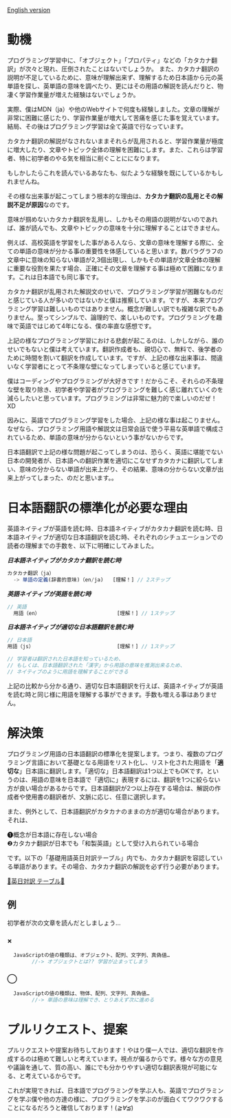 <a href="https://github.com/azmok/TSPJ-Translation-Standard-for-Programming-in-Japan-/blob/master/README.md">English version</a>

# 動機

プログラミング学習中に、「オブジェクト」「プロパティ」などの「カタカナ翻訳」が次々と現れ、圧倒されたことはないでしょうか。 また、カタカナ翻訳の説明が不足しているために、意味が理解出来ず、理解するため日本語から元の英単語を探し、英単語の意味を調べたり、更にはその用語の解説を読んだりと、物凄く学習作業量が増えた経験はないでしょうか。

実際、僕はMDN（ja）や他のWebサイトで何度も経験しました。文章の理解が非常に困難に感じたり、学習作業量が増大して苦痛を感じた事を覚えています。結局、その後はプログラミング学習は全て英語で行なっています。


カタカナ翻訳の解説がなされないままそれらが乱用されると、学習作業量が極度に増大したり、文章やトピック全体の理解を困難にします。また、これらは学習者、特に初学者のやる気を相当に削ぐことにになります。

もしかしたらこれを読んでいるあなたも、似たような経験を既にしているかもしれませんね。


その様な出来事が起こってしまう根本的な理由は、<b>カタカナ翻訳の乱用とその解説不足が原因</b>なのです。

意味が掴めないカタカナ翻訳を乱用し、しかもその用語の説明がないのであれば、誰が読んでも、文章やトピックの意味を十分に理解することはできません。

例えば、高校英語を学習をした事がある人なら、文章の意味を理解する際に、全ての単語の意味が分かる事の重要性を体感していると思います。数パラグラフの文章中に意味の知らない単語が2,3個出現し、しかもその単語が文章全体の理解に重要な役割を果たす場合、正確にその文章を理解する事は極めて困難になります。これは日本語でも同じ事です。


カタカナ翻訳が乱用された解説文のせいで、プログラミング学習が困難なものだと感じている人が多いのではないかと僕は推察しています。ですが、本来プログラミング学習は難しいものではありません。概念が難しい訳でも複雑な訳でもありません。至ってシンプルで、論理的で、楽しいものです。プログラミングを趣味で英語ではじめて4年になる、僕の率直な感想です。


上記の様なプログラミング学習における悲劇が起こるのは、しかしながら、誰のせいでもないと僕は考えています。翻訳作成者も、親切心で、無料で、後学者のために時間を割いて翻訳を作成しています。ですが、上記の様な出来事は、間違いなく学習者にとって不条理な壁になってしまっていると感じています。


僕はコーディングやプログラミングが大好きです！だからこそ、それらの不条理な壁を取り除き、初学者や学習者がプログラミングを難しく感じ離れていくのを減らしたいと思っています。プログラミングは非常に魅力的で楽しいのだぜ！XD


因みに、英語でプログラミング学習をした場合、上記の様な事は起こりません。なぜなら、プログラミング用語や解説文は日常会話で使う平易な英単語で構成されているため、単語の意味が分からないという事がないからです。

日本語翻訳で上記の様な問題が起こってしまうのは、恐らく、英語に堪能でない日本の開発者が、日本語への翻訳作業を適切にこなせずカタカナに翻訳してしまい、意味の分からない単語が出来上がり、その結果、意味の分からない文章が出来上がってしまった、のだと思います。。


# 日本語翻訳の標準化が必要な理由
英語ネイティブが英語を読む時、日本語ネイティブがカタカナ翻訳を読む時、日本語ネイティブが適切な日本語翻訳を読む時、それぞれのシチュエーションでの読者の理解までの手数を、以下に明確にしてみました。


***日本語ネイティブがカタカナ翻訳を読む時***
```js
カタカナ翻訳（ja）
  -> 単語の定義(辞書的意味)（en/ja)   [理解！] // 2ステップ
```

***英語ネイティブが英語を読む時***

```js
// 英語
  用語（en）                         [理解！] // 1ステップ
```

***日本語ネイティブが適切な日本語翻訳を読む時***
```js
// 日本語
用語（js）                           [理解！] // 1ステップ

// 学習者は翻訳された日本語を知っているため、
// もしくは、日本語翻訳された「漢字」から用語の意味を推測出来るため、
// ネイティブのように用語を理解することができる
```


上記の比較から分かる通り、適切な日本語翻訳を行えば、英語ネイティブが英語を読む時と同じ様に用語を理解する事ができます。手数も増える事はありません。


# 解決策
プログラミング用語の日本語翻訳の標準化を提案します。つまり、複数のプログラミング言語において基礎となる用語をリスト化し、リスト化された用語を「<b>適切な</b>」日本語に翻訳します。「適切な」日本語翻訳は1つ以上でもOKです。というのは、用語の意味を日本語で「適切に」表現するには、翻訳を1つに絞らない方が良い場合があるからです。日本語翻訳が2つ以上存在する場合は、解説の作成者や使用書の翻訳者が、文脈に応じ、任意に選択します。

また、例外として、日本語翻訳がカタカナのままの方が適切な場合があります。それは、

❶概念が日本語に存在しない場合  
❷カタカナ翻訳が日本でも「和製英語」として受け入れられている場合

です。以下の「基礎用語英日対訳テーブル」内でも、カタカナ翻訳を容認している単語があります。その場合、カタカナ翻訳の解説を必ず行う必要があります。


<a href='https://github.com/azmok/TSPJ-Translation-Standard-for-Programming-in-Japan-/blob/master/terms_en_ja.md' target ='_blank'>🚀英日対訳 テーブル🚀</a>


## 例
  初学者が次の文章を読んだとしましょう...

### ×
```js
  JavaScriptの値の種類は、オブジェクト、配列、文字列、真偽値…
        //-> オブジェクトとは?? 学習が止まってしまう
```

### ◯
```js
  JavaScriptの値の種類は、物体、配列、文字列、真偽値…
        //-> 単語の意味は理解でき、とりあえず次に進める
```



# プルリクエスト、提案
プルリクエストや提案お待ちしております！やはり僕一人では、適切な翻訳を作成するのは極めて難しいと考えています。視点が偏るからです。様々な方の意見や議論を通して、質の高い、誰にでも分かりやすい適切な翻訳表現が可能になる、と考えているからです。

これが実現できれば、日本語でプログラミングを学ぶ人も、英語でプログラミングを学ぶ僕や他の方達の様に、プログラミングを学ぶのが面白くてワクワクすることになるだろうと確信しております！(*≧∀≦*)
